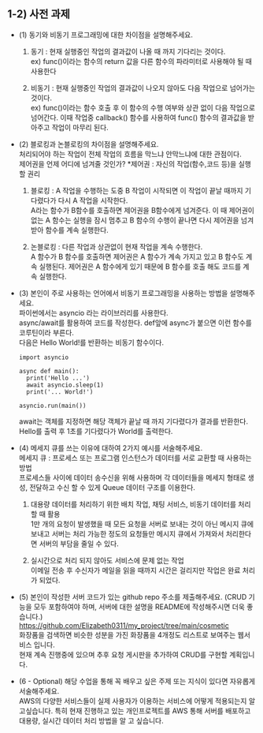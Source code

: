 ## 1-2) 사전 과제

- (1) 동기와 비동기 프로그래밍에 대한 차이점을 설명해주세요.
     1. 동기 : 현재 실행중인 작업의 결과값이 나올 때 까지 기다리는 것이다.  
     ex) func()이라는 함수의 return 값을 다른 함수의 파라미터로 사용해야 될 때 사용한다
     
     3. 비동기 :  현재 실행중인 작업의 결과값이 나오지 않아도 다음 작업으로 넘어가는 것이다.  
     ex) func()이라는 함수 호출 후 이 함수의 수행 여부와 상관 없이 다음 작업으로 넘어간다.
     이때 작업중 callback() 함수를 사용하여 func() 함수의 결과값을 받아주고 작업이 마무리 된다.  
      
- (2) 블로킹과 논블로킹의 차이점을 설명해주세요.  
    처리되어야 하는 작업이 전체 작업의 흐름을 막느냐 안막느냐에 대한 관점이다.  
    제어권을 언제 어디에 넘겨줄 것인가?   *제어권 : 자신의 작업(함수,코드 등)을 실행할 권리 
    
    1. 블로킹 : A 작업을 수행하는 도중 B 작업이 시작되면 이 작업이 끝날 때까지 기다렸다가 다시 A 작업을 시작한다.  
    A라는 함수가 B함수를 호출하면 제어권을 B함수에게 넘겨준다. 이 때 제어권이 없는 A 함수는 실행을 잠시 멈추고 B 함수의 수행이 끝나면 다시 제어권을 넘겨받아 함수를 계속 실행한다. 

    2. 논블로킹 : 다른 작업과 상관없이 현재 작업을 계속 수행한다.  
    A 함수가 B 함수를 호출하면 제어권은 A 함수가 계속 가지고 있고 B 함수도 계속 실행된다. 제어권은 A 함수에게 있기 때문에 B 함수를 호출 해도 코드를 계속 실행한다.  
    
- (3) 본인이 주로 사용하는 언어에서 비동기 프로그래밍을 사용하는 방법을 설명해주세요.  
     파이썬에서는 asyncio 라는 라이브러리를 사용한다.  
     async/await를 활용하여 코드를 작성한다. def앞에 async가 붙으면 이런 함수를 코루틴이라 부른다.  
     다음은 Hello World!를 반환하는 비동기 함수이다.  
     
    ```
    import asyncio

    async def main():
      print('Hello ...')
      await asyncio.sleep(1)
      print('... World!')

    asyncio.run(main())
    ```  
    await는 객체를 지정하면 해당 객체가 끝날 때 까지 기다렸다가 결과를 반환한다.  
    Hello를 출력 후 1초를 기다렸다가 World를 출력한다.
    
- (4) 메세지 큐를 쓰는 이유에 대하여 2가지 예시를 서술해주세요.  
     메세지 큐 : 프로세스 또는 프로그램 인스턴스가 데이터를 서로 교환할 때 사용하는 방법  
              프로세스들 사이에 데이터 송수신을 위해 사용하며 각 데이터들을 메세지 형태로 생성, 전달하고 수신 할 수 있게 Queue 데이터 구조를 이용한다.  
     
     1. 대용량 데이터를 처리하기 위한 배치 작업, 채팅 서비스, 비동기 데이터를 처리 할 때 활용  
     1만 개의 요청이 발생했을 때 모든 요청을 서버로 보내는 것이 아닌 메시지 큐에 보내고 서버는 처리 가능한 정도의 요청들만 메시지 큐에서 가져와서 처리한다면 서버의 부담을 줄일 수 있다.  
     
     2. 실시간으로 처리 되지 않아도 서비스에 문제 없는 작업  
     이메일 전송 후 수신자가 메일을 읽을 때까지 시간은 걸리지만 작업은 완료 처리가 되었다.  
  
- (5) 본인이 작성한 서버 코드가 있는 github repo 주소를 제출해주세요. (CRUD 기능을 모두 포함하여야 하며, 서버에 대한 설명을 README에 작성해주시면 더욱 좋습니다.)  
     https://github.com/Elizabeth0311/my_project/tree/main/cosmetic  
     화장품을 검색하면 비슷한 성분을 가진 화장품을 4개정도 리스트로 보여주는 웹서비스 입니다.  
     현재 계속 진행중에 있으며 추후 요청 게시판을 추가하여 CRUD를 구현할 계획입니다.  
    
- (6 - Optional) 해당 수업을 통해 꼭 배우고 싶은 주제 또는 지식이 있다면 자유롭게 서술해주세요.  
  AWS의 다양한 서비스들이 실제 사용자가 이용하는 서비스에 어떻게 적용되는지 알고싶습니다. 특히 현재 진행하고 있는 개인프로젝트를 AWS 통해 서버를 배포하고  
  대용량, 실시간 데이터 처리 방법을 알 고 싶습니다.
